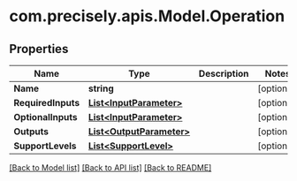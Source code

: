# com.precisely.apis.Model.Operation
## Properties

Name | Type | Description | Notes
------------ | ------------- | ------------- | -------------
**Name** | **string** |  | [optional] 
**RequiredInputs** | [**List&lt;InputParameter&gt;**](InputParameter.md) |  | [optional] 
**OptionalInputs** | [**List&lt;InputParameter&gt;**](InputParameter.md) |  | [optional] 
**Outputs** | [**List&lt;OutputParameter&gt;**](OutputParameter.md) |  | [optional] 
**SupportLevels** | [**List&lt;SupportLevel&gt;**](SupportLevel.md) |  | [optional] 

[[Back to Model list]](../README.md#documentation-for-models) [[Back to API list]](../README.md#documentation-for-api-endpoints) [[Back to README]](../README.md)


